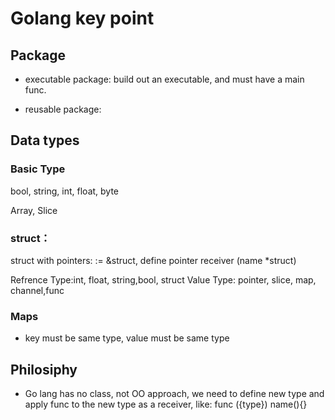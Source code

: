 # Golang key point

## Package

- executable package: build out an executable, and must have a main func.

- reusable package:

## Data types

### Basic Type

bool, string, int, float, byte

Array, Slice

### struct：

struct with pointers: := &struct, define pointer receiver (name \*struct)

Refrence Type:int, float, string,bool, struct
Value Type: pointer, slice, map, channel,func

### Maps

- key must be same type, value must be same type

## Philosiphy

- Go lang has no class, not OO approach, we need to define new type and apply func to the new type as a receiver, like: func ({type}) name(){}
